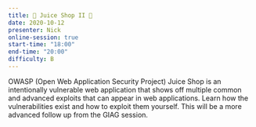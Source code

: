 ```yaml
---
title: 🧃 Juice Shop II 🧃
date: 2020-10-12
presenter: Nick
online-session: true
start-time: "18:00"
end-time: "20:00"
difficulty: B
---
```


OWASP (Open Web Application Security Project) Juice Shop is an intentionally vulnerable web application that shows off multiple common and advanced exploits that can appear in web applications. Learn how the vulnerabilities exist and how to exploit them yourself. This will be a more advanced follow up from the GIAG session.